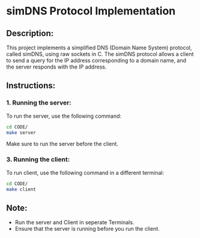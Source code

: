# simDNS Protocol Implementation

## Description:
This project implements a simplified DNS (Domain Name System) protocol, called simDNS, using raw sockets in C. The simDNS protocol allows a client to send a query for the IP address corresponding to a domain name, and the server responds with the IP address.

## Instructions:

### 1. Running the server:
To run the server, use the following command:
```bash
cd CODE/
make server
```
Make sure to run the server before the client.

### 3. Running the client:
To run client, use the following command in a different terminal:
```bash
cd CODE/
make client
```

## Note:
- Run the server and Client in seperate Terminals.
- Ensure that the server is running before you run the client.
